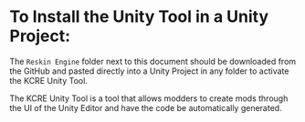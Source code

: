 # To Install the Unity Tool in a Unity Project:

The `Reskin Engine` folder next to this document should be downloaded from the GitHub and pasted directly into a Unity Project in any folder to activate the KCRE Unity Tool. 

The KCRE Unity Tool is a tool that allows modders to create mods through the UI of the Unity Editor and have the code be automatically generated. 